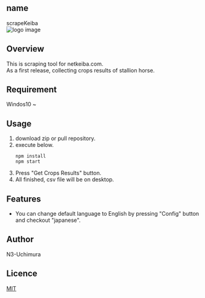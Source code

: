 ## name
scrapeKeiba    
![logo image](https://github.com/user-attachments/assets/bca4a57e-745e-4810-89dc-dffbf977e253)

## Overview
This is scraping tool for netkeiba.com.  
As a first release, collecting crops results of stallion horse.

## Requirement
Windos10 ~  

## Usage
1. download zip or pull repository.
2. execute below.
   ```
   npm install
   npm start
   ```
3. Press "Get Crops Results" button.
4. All finished, csv file will be on desktop.

## Features
+ You can change default language to English by pressing "Config" button and checkout "japanese".
  
## Author
N3-Uchimura

## Licence

[MIT](https://mit-license.org/)

